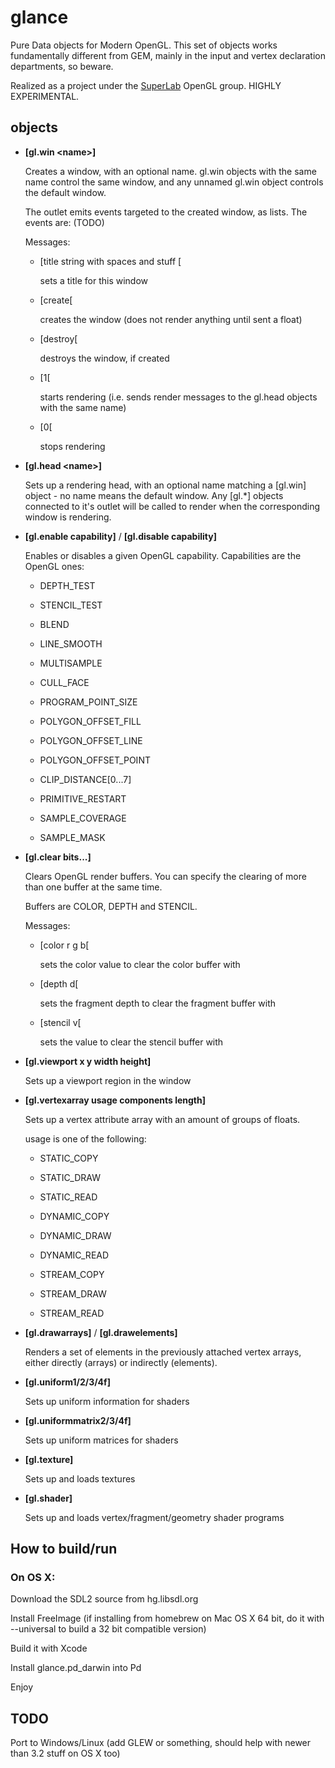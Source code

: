 glance
======

Pure Data objects for Modern OpenGL. This set of objects works fundamentally different from GEM, mainly in the input and vertex declaration departments, so beware.

Realized as a project under the [SuperLab](http://superlab.superuber.com) OpenGL group. HIGHLY EXPERIMENTAL.



objects
---

* **[gl.win &lt;name&gt;]**

  Creates a window, with an optional name. gl.win objects with the same name control the same window, and any unnamed gl.win object controls the default window.

  The outlet emits events targeted to the created window, as lists. The events are: (TODO)

  Messages:

  - [title string with spaces and stuff [
    
    sets a title for this window

  - [create[
    
    creates the window (does not render anything until sent a float)
    
  - [destroy[
    
    destroys the window, if created
    
  - [1[
    
  	starts rendering (i.e. sends render messages to the gl.head objects with the same name)

  - [0[
    
  	stops rendering

* **[gl.head &lt;name&gt;]**
  
  Sets up a rendering head, with an optional name matching a [gl.win] object - no name means the default window.
  Any [gl.*] objects connected to it's outlet will be called to render when the corresponding window is rendering.


* **[gl.enable capability]** / **[gl.disable capability]**
  
  Enables or disables a given OpenGL capability. Capabilities are the OpenGL ones:

  - DEPTH_TEST

  - STENCIL_TEST

  - BLEND

  - LINE_SMOOTH

  - MULTISAMPLE

  - CULL_FACE

  - PROGRAM_POINT_SIZE

  - POLYGON_OFFSET_FILL

  - POLYGON_OFFSET_LINE

  - POLYGON_OFFSET_POINT

  - CLIP_DISTANCE[0...7]

  - PRIMITIVE_RESTART

  - SAMPLE_COVERAGE

  - SAMPLE_MASK


* **[gl.clear bits...]**
  
  Clears OpenGL render buffers. You can specify the clearing of more than one buffer at the same time.

  Buffers are COLOR, DEPTH and STENCIL.

  Messages:

  - [color r g b[

    sets the color value to clear the color buffer with

  - [depth d[
    
    sets the fragment depth to clear the fragment buffer with

  - [stencil v[
    
    sets the value to clear the stencil buffer with

* **[gl.viewport x y width height]**

  Sets up a viewport region in the window


* **[gl.vertexarray usage components length]**

  Sets up a vertex attribute array with an amount of groups of floats. 

  usage is one of the following:

  - STATIC_COPY

  - STATIC_DRAW

  - STATIC_READ

  - DYNAMIC_COPY

  - DYNAMIC_DRAW

  - DYNAMIC_READ

  - STREAM_COPY

  - STREAM_DRAW

  - STREAM_READ

* **[gl.drawarrays]** / **[gl.drawelements]**

  Renders a set of elements in the previously attached vertex arrays, either directly (arrays) or indirectly (elements).

* **[gl.uniform1/2/3/4f]**
  
  Sets up uniform information for shaders

* **[gl.uniformmatrix2/3/4f]**

  Sets up uniform matrices for shaders

* **[gl.texture]**

  Sets up and loads textures

* **[gl.shader]**
  
  Sets up and loads vertex/fragment/geometry shader programs



How to build/run
---

### On OS X:

Download the SDL2 source from hg.libsdl.org

Install FreeImage (if installing from homebrew on Mac OS X 64 bit, do it with --universal to build a 32 bit compatible version)

Build it with Xcode

Install glance.pd_darwin into Pd

Enjoy



TODO
---

Port to Windows/Linux (add GLEW or something, should help with newer than 3.2 stuff on OS X too)

